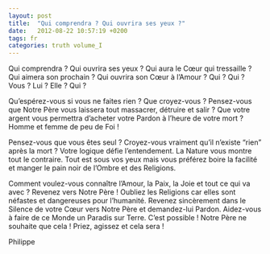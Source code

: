 ```yaml
---
layout: post
title:  "Qui comprendra ? Qui ouvrira ses yeux ?"
date:   2012-08-22 10:57:19 +0200
tags: fr
categories: truth volume_I
---
```

Qui comprendra ? Qui ouvrira ses yeux ? Qui aura le Cœur qui tressaille ? Qui aimera son prochain ? Qui ouvrira son Cœur à l’Amour ? Qui ? Qui ? Vous ? Lui ? Elle ? Qui ?

Qu’espérez-vous si vous ne faites rien ? Que croyez-vous ? Pensez-vous que Notre Père vous laissera tout massacrer, détruire et salir ? Que votre argent vous permettra d’acheter votre Pardon à l’heure de votre mort ? Homme et femme de peu de Foi !

Pensez-vous que vous êtes seul ? Croyez-vous vraiment qu’il n’existe “rien” après la mort ? Votre logique défie l’entendement. La Nature vous montre tout le contraire. Tout est sous vos yeux mais vous préférez boire la facilité et manger le pain noir de l’Ombre et des Religions.

Comment voulez-vous connaître l’Amour, la Paix, la Joie et tout ce qui va avec ? Revenez vers Notre Père ! Oubliez les Religions car elles sont néfastes et dangereuses pour l’humanité. Revenez sincèrement dans le Silence de votre Cœur vers Notre Père et demandez-lui Pardon. Aidez-vous à faire de ce Monde un Paradis sur Terre. C’est possible ! Notre Père ne souhaite que cela ! Priez, agissez et cela sera !

Philippe

<!-- 
Ce(tte) œuvre est mise à disposition selon les termes de la Licence Creative Commons Attribution - Pas d’Utilisation Commerciale 4.0 International.
-->